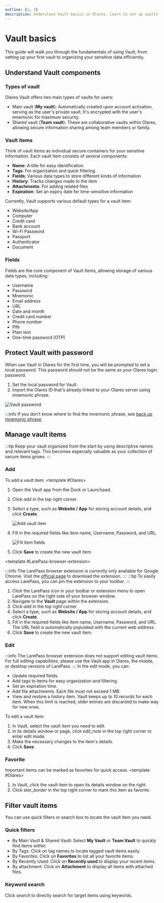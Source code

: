 ```yaml
---
outline: [2, 3]
description: Understand Vault basics in Olares. Learn to set up vaults, manage vault items, organize sensitive data with tags, and protect your information with local passwords and encryption.
---
```


# Vault basics
This guide will walk you through the fundamentals of using Vault, from setting up your first vault to organizing your sensitive data efficiently.

## Understand Vault components

### Types of vault
Olares Vault offers two main types of vaults for users:

* Main vault (**My vault**): Automatically created upon account activation, serving as the user's private vault. It's encrypted with the user's mnemonic for maximum security.
* Shared vault (**Team vault**): These are collaborative vaults within Olares, allowing secure information sharing among team members or family.

### Vault items
Think of vault items as individual secure containers for your sensitive information. Each vault item consists of several components:

* **Name**: A title for easy identification
* **Tags**: For organization and quick filtering
* **Fields**: Various data types to store different kinds of information
* **History**: Tracks changes made to the item
* **Attachments**: For adding related files
* **Expiration**: Set an expiry date for time-sensitive information

Currently, Vault supports various default types for a vault item:
- Website/App
- Computer
- Credit card
- Bank account
- Wi-Fi Password
- Passport
- Authenticator
- Document

### Fields
Fields are the core component of Vault Items, allowing storage of various data types, including:

* Username
* Password
* Mnemonic
* Email address
* URL
* Date and month
* Credit card number
* Phone number
* PIN
* Plain text
* One-time password (OTP)

## Protect Vault with password
When use Vault in Olares for the first time, you will be prompted to set a local password. This password should not be the same as your Olares login password.

1. Set the local password for Vault.
2. Import the Olares ID that's already linked to your Olares server using mnemonic phrase. 

![Vault password](/images/manual/olares/vault-local-password.png)

:::info
If you don't know where to find the mnemonic phrase, see [back up mnemonic phrase](/manual/larepass/back-up-mnemonics).


## Manage vault items
:::tip
Keep your vault organized from the start by using descriptive names and relevant tags. This becomes especially valuable as your collection of secure items grows.
:::

### Add
To add a vault item:
<tabs>
<template #Olares>

1. Open the Vault app from the Dock or Launchpad.
2. Click <i class="material-symbols-outlined">add</i> in the top right corner.
3. Select a type, such as **Website / App** for storing account details, and click **Create**.

   ![Add vault item](/images/manual/olares/add-vault-item.png#bordered)
4. Fill in the required fields like item name, Username, Password, and URL.

   ![Fill item fields](/images/manual/olares/fill-item-fields.png#bordered)
5. Click **Save** to create the new vault item.
</template>
<template #LarePass-desktop-or-mobile>

1. Open LarePass on your device, and navigate to the **Vault** page within the app.
2. Click <i class="material-symbols-outlined">add</i> in the top right corner.
3. Select a type, such as **Website / App** for storing account details, and click **Create**.
4. Fill in the required fields like item name, Username, Password, and URL.
5. Click **Save** to create the new vault item.
</template>

<template #LarePass-browser-extension>

:::info
The LarePass browser extension is currently only available for Google Chrome. Visit the [official page](https://olares.com/larepass) to download the extension.
:::
:::tip
To easily access LarePass, you can pin the extension to your toolbar.
:::
1. Click the LarePass icon in your toolbar or extension menu to open LarePass on the right side of your browser window.
2. Navigate to the **Vault** page within the extension.
3. Click <i class="material-symbols-outlined">add</i> in the top right corner.
4. Select a type, such as **Website / App** for storing account details, and click **Create**.
5. Fill in the required fields like item name, Username, Password, and URL. The URL field is automatically populated with the current web address.
6. Click **Save** to create the new vault item.
</template>
</tabs>

### Edit
:::info
The LarePass browser extension does not support editing vault items. For full editing capabilities, please use the Vault app in Olares, the mobile, or desktop versions of LarePass.
:::
In the edit mode, you can:
- Update required fields.
- Add tags to items for easy organization and filtering.
- Set an expiration time.
- Add file attachments. Each file must not exceed 1 MB.
- View and restore a history item. Vault keeps up to 10 records for each item. When this limit is reached, older entries are discarded to make way for new ones.

To edit a vault item:
1. In Vault, select the vault item you need to edit. 
2. In its details window or page, click <i class="material-symbols-outlined">edit_note</i> in the top right corner to enter edit mode.
3. Make the necessary changes to the item's details.
4. Click **Save**.

### Favorite
Important items can be marked as favorites for quick access.
<tabs>
<template #Olares>

1. In Vault, click the vault item to open its details window on the right.
2. Click <i class="material-symbols-outlined">star_border</i> in the top right corner to mark this item as favorite.
</template>
<template #LarePass-desktop-or-mobile>

1. Open LarePass on your device, and navigate to the **Vault** page within the app.
2. Click the vault item to navigate to its details page.
3. Click <i class="material-symbols-outlined">star_border</i> in the top right corner to mark this item as favorite.
</template>
</tabs>



## Filter vault items
You can use quick filters or search box to locate the vault item you need.
### Quick filters
* By Main Vault & Shared Vault: Select **My Vault** or **Team Vault** to quickly find items within.
* By Tags: Click on tag names to locate tagged vault items easily.
* By Favorites: Click on **Favorites** to list all your favorite items.
* By Recently Used: Click on **Recently used** to display your recent items.
* By attachment: Click on **Attachment** to display all items with attached files.

### Keyword search
Click <i class="material-symbols-outlined">search</i> to directly search for target items using keywords.